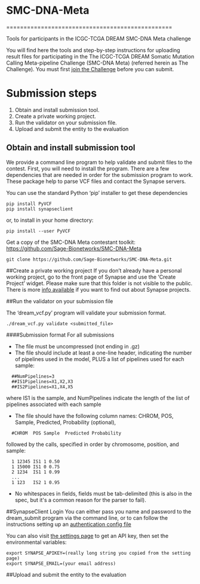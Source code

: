 # SMC-DNA-Meta
================================================

Tools for participants in the ICGC-TCGA DREAM SMC-DNA Meta challenge

You will find here the tools and step-by-step instructions for uploading result files 
for participating in the The ICGC-TCGA DREAM Somatic Mutation Calling Meta-pipeline Challenge (SMC-DNA Meta)
(referred herein as The Challenge). You must first
[join the Challenge](https://www.synapse.org/#!Synapse:syn4258642/wiki/231962)
before you can submit.


# Submission steps

1. Obtain and install submission tool.
2. Create a private working project.
3. Run the validator on your submission file.
4. Upload and submit the entity to the evaluation


## Obtain and install submission tool
We provide a command line program to help validate and submit files to the contest.
First, you will need to install the program.
There are a few dependencies that are needed in order for the submission program to work. 
These package help to parse VCF files and contact the Synapse servers.

You can use the standard Python ‘pip’ installer to get these dependencies
```
pip install PyVCF
pip install synapseclient
```

or, to install in your home directory:
```
pip install --user PyVCF
```

Get a copy of the SMC-DNA Meta contestant toolkit: 
https://github.com/Sage-Bionetworks/SMC-DNA-Meta


```
git clone https://github.com/Sage-Bionetworks/SMC-DNA-Meta.git
```


##Create a private working project
If you don’t already have a personal working project, go to the front page of Synapse and 
use the ‘Create Project’ widget. Please make sure that this folder is not visible to the 
public. There is more [info available](https://www.synapse.org/#!ProjectsHome:0) if you 
want to find out about Synapse projects.


##Run the validator on your submission file


The ‘dream_vcf.py’ program will validate your submission format.

```
./dream_vcf.py validate <submitted_file>
```


####Submission format
For all submissions
* The file must be uncompressed (not ending in .gz)
* The file should include at least a one-line header, indicating the number of pipelines used in the model, PLUS a list of pipelines used for each sample:
```
  ##NumPipelines=3
  ##IS1Pipelines=X1,X2,X3
  ##IS2Pipelines=X1,X4,X5
```
where IS1 is the sample, and NumPipelines indicate the length of the list of pipelines associated with each sample

* The file should have the following column names: CHROM, POS, Sample, Predicted, Probability (optional),
```
  #CHROM  POS Sample  Predicted Probability
```
  followed by the calls, specified in order by chromosome, position, and sample:
```
  1 12345 IS1 1 0.50
  1 15000 IS1 0 0.75
  2 1234  IS1 1 0.99
  ...
  1 123   IS2 1 0.95
```

* No whitespaces in fields, fields must be tab-delimited (this is also in the spec, but 
it's a common reason for the parser to fail).


##SynapseClient Login
You can either pass you name and password to the dream_submit program via the command 
line, or to can follow the instructions setting up an 
[authentication config file](https://www.synapse.org/#!Synapse:syn1768504/wiki/56068)

You can also visit [the settings page](https://www.synapse.org/#!Settings:0) to get an API 
key, then set the environmental variables:

```
export SYNAPSE_APIKEY=(really long string you copied from the setting page)
export SYNAPSE_EMAIL=(your email address)
```


##Upload and submit the entity to the evaluation
